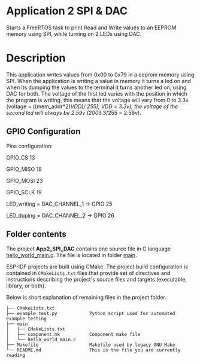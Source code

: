 # Application 2 SPI & DAC

Starts a FreeRTOS task to print Read and Write values to an EEPROM memory using SPI, while turning on 2 LEDs using DAC.


# Description

This application writes values from 0x00 to 0x79 in a eeprom memory using SPI. When the application is writing a value in memory it turns a led on and when its dumping the values to the terminal it turns another led on, using DAC for both.
The voltage of the first led varies with the position in which the program is writing, this means that the voltage will vary from 0 to 3.3v (voltage = ((mem_addr*2)*VDD)/ 255), VDD = 3.3v), the voltage of the second led will always be 2.59v (200*3.3/255 = 2.59v).


## GPIO Configuration

Pins configuration:

GPIO_CS		13

GPIO_MISO	18

GPIO_MOSI	23

GPIO_SCLK	19


LED_writing = DAC_CHANNEL_1 -> GPIO 25

LED_duping = DAC_CHANNEL_2 -> GPIO 26

## Folder contents

The project **App2_SPI_DAC** contains one source file in C language [hello_world_main.c](main/hello_world_main.c). The file is located in folder [main](main).

ESP-IDF projects are built using CMake. The project build configuration is contained in `CMakeLists.txt` files that provide set of directives and instructions describing the project's source files and targets (executable, library, or both). 

Below is short explanation of remaining files in the project folder.

```
├── CMakeLists.txt
├── example_test.py            Python script used for automated example testing
├── main
│   ├── CMakeLists.txt
│   ├── component.mk           Component make file
│   └── hello_world_main.c
├── Makefile                   Makefile used by legacy GNU Make
└── README.md                  This is the file you are currently reading
```
